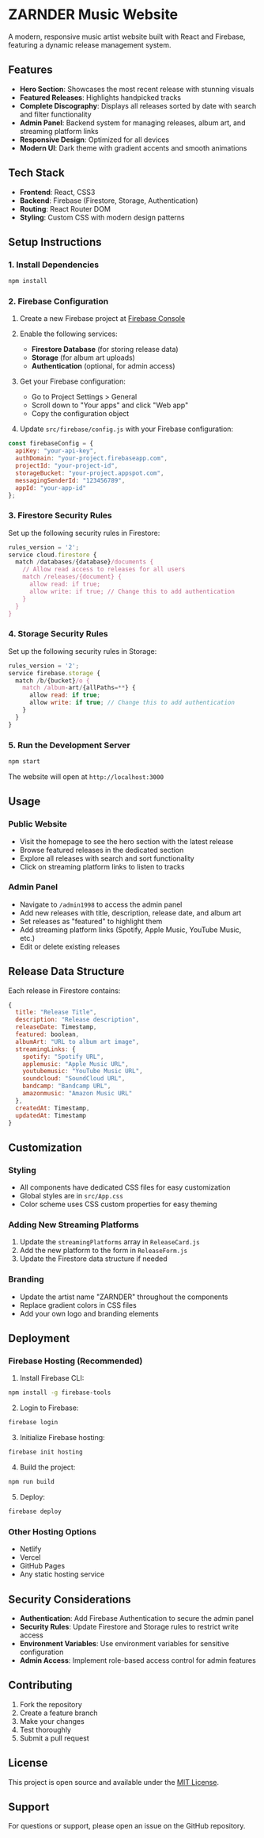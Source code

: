 # ZARNDER Music Website

A modern, responsive music artist website built with React and Firebase, featuring a dynamic release management system.

## Features

- **Hero Section**: Showcases the most recent release with stunning visuals
- **Featured Releases**: Highlights handpicked tracks
- **Complete Discography**: Displays all releases sorted by date with search and filter functionality
- **Admin Panel**: Backend system for managing releases, album art, and streaming platform links
- **Responsive Design**: Optimized for all devices
- **Modern UI**: Dark theme with gradient accents and smooth animations

## Tech Stack

- **Frontend**: React, CSS3
- **Backend**: Firebase (Firestore, Storage, Authentication)
- **Routing**: React Router DOM
- **Styling**: Custom CSS with modern design patterns

## Setup Instructions

### 1. Install Dependencies

```bash
npm install
```

### 2. Firebase Configuration

1. Create a new Firebase project at [Firebase Console](https://console.firebase.google.com/)
2. Enable the following services:
   - **Firestore Database** (for storing release data)
   - **Storage** (for album art uploads)
   - **Authentication** (optional, for admin access)

3. Get your Firebase configuration:
   - Go to Project Settings > General
   - Scroll down to "Your apps" and click "Web app"
   - Copy the configuration object

4. Update `src/firebase/config.js` with your Firebase configuration:

```javascript
const firebaseConfig = {
  apiKey: "your-api-key",
  authDomain: "your-project.firebaseapp.com",
  projectId: "your-project-id",
  storageBucket: "your-project.appspot.com",
  messagingSenderId: "123456789",
  appId: "your-app-id"
};
```

### 3. Firestore Security Rules

Set up the following security rules in Firestore:

```javascript
rules_version = '2';
service cloud.firestore {
  match /databases/{database}/documents {
    // Allow read access to releases for all users
    match /releases/{document} {
      allow read: if true;
      allow write: if true; // Change this to add authentication
    }
  }
}
```

### 4. Storage Security Rules

Set up the following security rules in Storage:

```javascript
rules_version = '2';
service firebase.storage {
  match /b/{bucket}/o {
    match /album-art/{allPaths=**} {
      allow read: if true;
      allow write: if true; // Change this to add authentication
    }
  }
}
```

### 5. Run the Development Server

```bash
npm start
```

The website will open at `http://localhost:3000`

## Usage

### Public Website
- Visit the homepage to see the hero section with the latest release
- Browse featured releases in the dedicated section
- Explore all releases with search and sort functionality
- Click on streaming platform links to listen to tracks

### Admin Panel
- Navigate to `/admin1998` to access the admin panel
- Add new releases with title, description, release date, and album art
- Set releases as "featured" to highlight them
- Add streaming platform links (Spotify, Apple Music, YouTube Music, etc.)
- Edit or delete existing releases

## Release Data Structure

Each release in Firestore contains:

```javascript
{
  title: "Release Title",
  description: "Release description",
  releaseDate: Timestamp,
  featured: boolean,
  albumArt: "URL to album art image",
  streamingLinks: {
    spotify: "Spotify URL",
    applemusic: "Apple Music URL",
    youtubemusic: "YouTube Music URL",
    soundcloud: "SoundCloud URL",
    bandcamp: "Bandcamp URL",
    amazonmusic: "Amazon Music URL"
  },
  createdAt: Timestamp,
  updatedAt: Timestamp
}
```

## Customization

### Styling
- All components have dedicated CSS files for easy customization
- Global styles are in `src/App.css`
- Color scheme uses CSS custom properties for easy theming

### Adding New Streaming Platforms
1. Update the `streamingPlatforms` array in `ReleaseCard.js`
2. Add the new platform to the form in `ReleaseForm.js`
3. Update the Firestore data structure if needed

### Branding
- Update the artist name "ZARNDER" throughout the components
- Replace gradient colors in CSS files
- Add your own logo and branding elements

## Deployment

### Firebase Hosting (Recommended)

1. Install Firebase CLI:
```bash
npm install -g firebase-tools
```

2. Login to Firebase:
```bash
firebase login
```

3. Initialize Firebase hosting:
```bash
firebase init hosting
```

4. Build the project:
```bash
npm run build
```

5. Deploy:
```bash
firebase deploy
```

### Other Hosting Options
- Netlify
- Vercel
- GitHub Pages
- Any static hosting service

## Security Considerations

- **Authentication**: Add Firebase Authentication to secure the admin panel
- **Security Rules**: Update Firestore and Storage rules to restrict write access
- **Environment Variables**: Use environment variables for sensitive configuration
- **Admin Access**: Implement role-based access control for admin features

## Contributing

1. Fork the repository
2. Create a feature branch
3. Make your changes
4. Test thoroughly
5. Submit a pull request

## License

This project is open source and available under the [MIT License](LICENSE).

## Support

For questions or support, please open an issue on the GitHub repository.